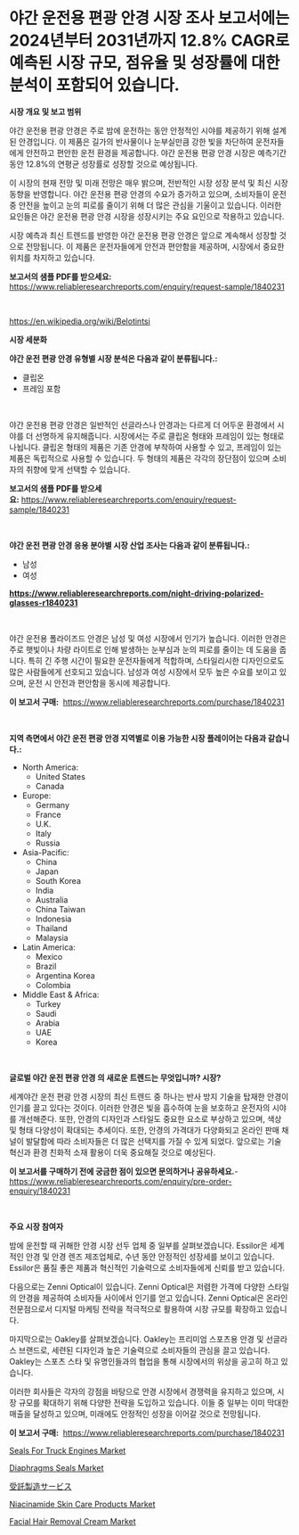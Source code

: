 <p><h1>야간 운전용 편광 안경 시장 조사 보고서에는 2024년부터 2031년까지 12.8% CAGR로 예측된 시장 규모, 점유율 및 성장률에 대한 분석이 포함되어 있습니다.</h1></p><p><strong>시장 개요 및 보고 범위</strong></p>
<p><p>야간 운전용 편광 안경은 주로 밤에 운전하는 동안 안정적인 시야를 제공하기 위해 설계된 안경입니다. 이 제품은 길가의 반사물이나 눈부실만큼 강한 빛을 차단하여 운전자들에게 안전하고 편안한 운전 환경을 제공합니다. 야간 운전용 편광 안경 시장은 예측기간 동안 12.8%의 연평균 성장률로 성장할 것으로 예상됩니다.</p><p>이 시장의 현재 전망 및 미래 전망은 매우 밝으며, 전반적인 시장 성장 분석 및 최신 시장 동향을 반영합니다. 야간 운전용 편광 안경의 수요가 증가하고 있으며, 소비자들이 운전 중 안전을 높이고 눈의 피로를 줄이기 위해 더 많은 관심을 기울이고 있습니다. 이러한 요인들은 야간 운전용 편광 안경 시장을 성장시키는 주요 요인으로 작용하고 있습니다.</p><p>시장 예측과 최신 트렌드를 반영한 야간 운전용 편광 안경은 앞으로 계속해서 성장할 것으로 전망됩니다. 이 제품은 운전자들에게 안전과 편안함을 제공하며, 시장에서 중요한 위치를 차지하고 있습니다.</p></p>
<p><strong>보고서의 샘플 PDF를 받으세요:</strong> <a href="https://www.reliableresearchreports.com/enquiry/request-sample/1840231">https://www.reliableresearchreports.com/enquiry/request-sample/1840231</a></p>
<p>&nbsp;</p>
<p><a href="https://en.wikipedia.org/wiki/Belotintsi">https://en.wikipedia.org/wiki/Belotintsi</a></p>
<p><strong>시장 세분화</strong></p>
<p><strong>야간 운전 편광 안경 유형별 시장 분석은 다음과 같이 분류됩니다.:</strong></p>
<p><ul><li>클립온</li><li>프레임 포함</li></ul></p>
<p>&nbsp;</p>
<p><p>야간 운전용 편광 안경은 일반적인 선글라스나 안경과는 다르게 더 어두운 환경에서 시야를 더 선명하게 유지해줍니다. 시장에서는 주로 클립온 형태와 프레임이 있는 형태로 나뉩니다. 클립온 형태의 제품은 기존 안경에 부착하여 사용할 수 있고, 프레임이 있는 제품은 독립적으로 사용할 수 있습니다. 두 형태의 제품은 각각의 장단점이 있으며 소비자의 취향에 맞게 선택할 수 있습니다.</p></p>
<p><strong>보고서의 샘플 PDF를 받으세요:</strong>&nbsp;<a href="https://www.reliableresearchreports.com/enquiry/request-sample/1840231">https://www.reliableresearchreports.com/enquiry/request-sample/1840231</a></p>
<p>&nbsp;</p>
<p><strong> 야간 운전 편광 안경 응용 분야별 시장 산업 조사는 다음과 같이 분류됩니다.:</strong></p>
<p><ul><li>남성</li><li>여성</li></ul></p>
<p><strong><a href="https://www.reliableresearchreports.com/night-driving-polarized-glasses-r1840231">https://www.reliableresearchreports.com/night-driving-polarized-glasses-r1840231</a></strong></p>
<p>&nbsp;</p>
<p><p>야간 운전용 폴라이즈드 안경은 남성 및 여성 시장에서 인기가 높습니다. 이러한 안경은 주로 햇빛이나 차량 라이트로 인해 발생하는 눈부심과 눈의 피로를 줄이는 데 도움을 줍니다. 특히 긴 주행 시간이 필요한 운전자들에게 적합하며, 스타일리시한 디자인으로도 많은 사람들에게 선호되고 있습니다. 남성과 여성 시장에서 모두 높은 수요를 보이고 있으며, 운전 시 안전과 편안함을 동시에 제공합니다.</p></p>
<p><strong>이 보고서 구매:</strong>&nbsp; <a href="https://www.reliableresearchreports.com/purchase/1840231">https://www.reliableresearchreports.com/purchase/1840231</a></p>
<p>&nbsp;</p>
<p><strong>지역 측면에서 야간 운전 편광 안경 지역별로 이용 가능한 시장 플레이어는 다음과 같습니다.:</strong></p>
<p><ul>
    <li>
        North America:
        <ul>
            <li>United States</li>
            <li>Canada</li>
        </ul>
    </li>
    <li>
        Europe:
        <ul>
            <li>Germany</li>
            <li>France</li>
            <li>U.K.</li>
            <li>Italy</li>
            <li>Russia</li>
        </ul>
    </li>
    <li>
        Asia-Pacific:
        <ul>
            <li>China</li>
            <li>Japan</li>
            <li>South Korea</li>
            <li>India</li>
            <li>Australia</li>
            <li>China Taiwan</li>
            <li>Indonesia</li>
            <li>Thailand</li>
            <li>Malaysia</li>
        </ul>
    </li>
    <li>
        Latin America:
        <ul>
            <li>Mexico</li>
            <li>Brazil</li>
            <li>Argentina Korea</li>
            <li>Colombia</li>
        </ul>
    </li>
    <li>
        Middle East & Africa:
        <ul>
            <li>Turkey</li>
            <li>Saudi</li>
            <li>Arabia</li>
            <li>UAE</li>
            <li>Korea</li>
        </ul>
    </li>
    </ul></p>
<p>&nbsp;</p>
<p><strong>글로벌 야간 운전 편광 안경 의 새로운 트렌드는 무엇입니까? 시장?</strong></p>
<p><p>세계야간 운전 편광 안경 시장의 최신 트렌드 중 하나는 반사 방지 기술을 탑재한 안경이 인기를 끌고 있다는 것이다. 이러한 안경은 빛을 흡수하여 눈을 보호하고 운전자의 시야를 개선해준다. 또한, 안경의 디자인과 스타일도 중요한 요소로 부상하고 있으며, 색상 및 형태 다양성이 확대되는 추세이다. 또한, 안경의 가격대가 다양화되고 온라인 판매 채널이 발달함에 따라 소비자들은 더 많은 선택지를 가질 수 있게 되었다. 앞으로는 기술 혁신과 환경 친화적 소재 활용이 더욱 중요해질 것으로 예상된다.</p></p>
<p><strong>이 보고서를 구매하기 전에 궁금한 점이 있으면 문의하거나 공유하세요.</strong>- <a href="https://www.reliableresearchreports.com/enquiry/pre-order-enquiry/1840231">https://www.reliableresearchreports.com/enquiry/pre-order-enquiry/1840231</a></p>
<p>&nbsp;</p>
<p><strong>주요 시장 참여자</strong></p>
<p><p>밤에 운전할 때 귀해한 안경 시장 선두 업체 중 일부를 살펴보겠습니다. Essilor은 세계적인 안경 및 안경 렌즈 제조업체로, 수년 동안 안정적인 성장세를 보이고 있습니다. Essilor은 품질 좋은 제품과 혁신적인 기술력으로 소비자들에게 신뢰를 받고 있습니다.</p><p>다음으로는 Zenni Optical이 있습니다. Zenni Optical은 저렴한 가격에 다양한 스타일의 안경을 제공하여 소비자들 사이에서 인기를 얻고 있습니다. Zenni Optical은 온라인 전문점으로서 디지털 마케팅 전략을 적극적으로 활용하여 시장 규모를 확장하고 있습니다.</p><p>마지막으로는 Oakley를 살펴보겠습니다. Oakley는 프리미엄 스포츠용 안경 및 선글라스 브랜드로, 세련된 디자인과 높은 기술력으로 소비자들의 관심을 끌고 있습니다. Oakley는 스포츠 스타 및 유명인들과의 협업을 통해 시장에서의 위상을 공고히 하고 있습니다.</p><p>이러한 회사들은 각자의 강점을 바탕으로 안경 시장에서 경쟁력을 유지하고 있으며, 시장 규모를 확대하기 위해 다양한 전략을 도입하고 있습니다. 이들 중 일부는 이미 막대한 매출을 달성하고 있으며, 미래에도 안정적인 성장을 이어갈 것으로 전망됩니다.</p></p>
<p><strong>이 보고서 구매:</strong>&nbsp;&nbsp;<a href="https://www.reliableresearchreports.com/purchase/1840231">https://www.reliableresearchreports.com/purchase/1840231</a></p>
<p><p><a href="https://issuu.com/reportprime-2/docs/seals-for-truck-engines-market-size-2030.pptx">Seals For Truck Engines Market</a></p><p><a href="https://issuu.com/reportprime-2/docs/diaphragms-seals-market-size-2030.pptx">Diaphragms Seals Market</a></p><p><a href="https://medium.com/@novastamm2023/%E5%B8%82%E5%A0%B4%E4%BA%88%E6%B8%AC-%E3%82%B0%E3%83%AD%E3%83%BC%E3%83%90%E3%83%AB%E5%A5%91%E7%B4%84%E8%A3%BD%E9%80%A0%E3%82%B5%E3%83%BC%E3%83%93%E3%82%B9%E3%81%AE%E3%83%88%E3%83%AC%E3%83%B3%E3%83%89%E3%81%A8%E5%BD%B1%E9%9F%BF%E5%88%86%E6%9E%90-2024%E5%B9%B4-2031%E5%B9%B4-%E3%82%A2%E3%83%97%E3%83%AA%E3%82%B1%E3%83%BC%E3%82%B7%E3%83%A7%E3%83%B3-%E3%82%B3%E3%83%B3%E3%83%94%E3%83%A5%E3%83%BC%E3%82%BF-%E9%80%9A%E4%BF%A1-%E6%B6%88%E8%B2%BB%E8%80%85-%E7%94%A3%E6%A5%AD-%E3%81%9D%E3%81%AE%E4%BB%96-%E3%81%8A%E3%82%88%E3%81%B3%E3%82%BF%E3%82%A4%E3%83%97-%E9%9B%BB%E5%AD%90%E8%A3%BD%E9%80%A0-%E3%82%A8%E3%83%B3%E3%82%B8%E3%83%8B%E3%82%A2%E3%83%AA%E3%83%B3%E3%82%B0%E3%82%B5%E3%83%BC%E3%83%93%E3%82%B9-%E3%83%86%E3%82%B9%E3%83%88-219facd2ec56">受託製造サービス</a></p><p><a href="https://github.com/gdfhhhj/Market-Research-Report-List-6/blob/main/niacinamide-skin-care-products-market.md">Niacinamide Skin Care Products Market</a></p><p><a href="https://github.com/RichRobinson5/Market-Research-Report-List-6/blob/main/facial-hair-removal-cream-market.md">Facial Hair Removal Cream Market</a></p></p>